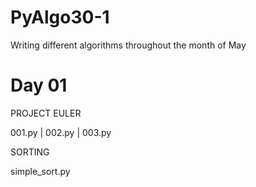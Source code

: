 # PyAlgo30-1
Writing different algorithms throughout the month of May

# Day 01
PROJECT EULER

001.py | 002.py | 003.py

SORTING

simple_sort.py
